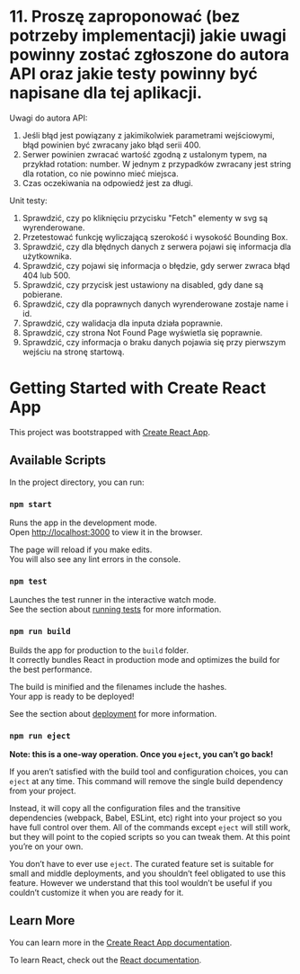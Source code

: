 # 11. Proszę zaproponować (bez potrzeby implementacji) jakie uwagi powinny zostać zgłoszone do autora API oraz jakie testy powinny być napisane dla tej aplikacji.

Uwagi do autora API:
1. Jeśli błąd jest powiązany z jakimikolwiek parametrami wejściowymi, błąd powinien być zwracany jako błąd serii 400.
2. Serwer powinien zwracać wartość zgodną z ustalonym typem, na przykład 
rotation: number. W jednym z przypadków zwracany jest string dla rotation, co nie powinno mieć miejsca.
3. Czas oczekiwania na odpowiedź jest za długi.

Unit testy:
1. Sprawdzić, czy po kliknięciu przycisku "Fetch" elementy w svg są wyrenderowane.
2. Przetestować funkcję wyliczającą szerokość i wysokość Bounding Box.
3. Sprawdzić, czy dla błędnych danych z serwera pojawi się informacja dla użytkownika.
4. Sprawdzić, czy pojawi się informacja o błędzie, gdy serwer zwraca błąd 404 lub 500.
5. Sprawdzić, czy przycisk jest ustawiony na disabled, gdy dane są pobierane.
6. Sprawdzić, czy dla poprawnych danych wyrenderowane zostaje name i id.
7. Sprawdzić, czy walidacja dla inputa działa poprawnie.
8. Sprawdzić, czy strona Not Found Page wyświetla się poprawnie.
9. Sprawdzić, czy informacja o braku danych pojawia się przy pierwszym wejściu na stronę startową.

# Getting Started with Create React App

This project was bootstrapped with [Create React App](https://github.com/facebook/create-react-app).

## Available Scripts

In the project directory, you can run:

### `npm start`

Runs the app in the development mode.\
Open [http://localhost:3000](http://localhost:3000) to view it in the browser.

The page will reload if you make edits.\
You will also see any lint errors in the console.

### `npm test`

Launches the test runner in the interactive watch mode.\
See the section about [running tests](https://facebook.github.io/create-react-app/docs/running-tests) for more information.

### `npm run build`

Builds the app for production to the `build` folder.\
It correctly bundles React in production mode and optimizes the build for the best performance.

The build is minified and the filenames include the hashes.\
Your app is ready to be deployed!

See the section about [deployment](https://facebook.github.io/create-react-app/docs/deployment) for more information.

### `npm run eject`

**Note: this is a one-way operation. Once you `eject`, you can’t go back!**

If you aren’t satisfied with the build tool and configuration choices, you can `eject` at any time. This command will remove the single build dependency from your project.

Instead, it will copy all the configuration files and the transitive dependencies (webpack, Babel, ESLint, etc) right into your project so you have full control over them. All of the commands except `eject` will still work, but they will point to the copied scripts so you can tweak them. At this point you’re on your own.

You don’t have to ever use `eject`. The curated feature set is suitable for small and middle deployments, and you shouldn’t feel obligated to use this feature. However we understand that this tool wouldn’t be useful if you couldn’t customize it when you are ready for it.

## Learn More

You can learn more in the [Create React App documentation](https://facebook.github.io/create-react-app/docs/getting-started).

To learn React, check out the [React documentation](https://reactjs.org/).
